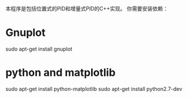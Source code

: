 本程序是包括位置式的PID和增量式PID的C++实现。
你需要安装依赖：
# Gnuplot
sudo apt-get install gnuplot

# python and matplotlib
sudo apt-get install python-matplotlib
sudo apt-get install python2.7-dev
